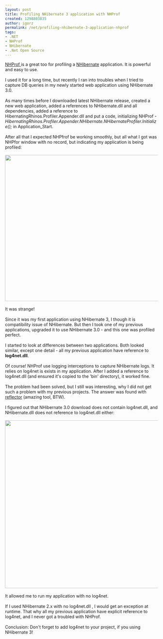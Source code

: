 ```yaml
---
layout: post
title: Profiling NHibernate 3 application with NHProf
created: 1298803835
author: igorz
permalink: /net/profiling-nhibernate-3-application-nhprof
tags:
- .NET
- NHProf
- NHibernate
- .Net Open Source
---
```

<p><a href="http://nhprof.com/">NHProf </a>is a great too for profiling a <a href="http://nhforge.org/">NHibernate</a> application. It is powerful and easy to use. <br />
<br />
I used it for a long time, but recently I ran into troubles when I tried to capture DB queries  in my newly started web application using NHibernate 3.0. <br />
<br />
As many times before I downloaded latest NHibernate release, created a new web application, added a references to NHibernate.dll and all dependencies, added a reference to  HibernatingRhinos.Profiler.Appender.dll and put a code, initializing NHProf - <span style="font-style: italic;">HibernatingRhinos.Profiler.Appender.NHibernate.NHibernateProfiler.Initialize(); </span> in Application_Start. <br />
<br />
After all that I expected NHPfrof be working smoothly, but all what I got was NHPfor window with no record, but indicating my application is being profiled: <br />
<br />
<a href="https://picasaweb.google.com/lh/photo/JJdcGkNvI4DykWO5XfxK0TgAANDkdsfZKq9zdjvyQwU?feat=embedwebsite"><img src="https://lh6.googleusercontent.com/_XoCEelnLy98/TWosUOfz4vI/AAAAAAAALGM/r5pG1fkzfZQ/s640/2011-02-27%2011h51_44.png" height="480" width="640" /></a> <br />
<br />
It was strange! <br />
<br />
Since it was my first application using NHibernate 3, I though it is compatibility issue of NHibernate. But then I took one of my previous applications, upgraded it to use NHibernate 3.0  - and this one was profiled perfect. <br />
<br />
I started to look at differences between two applications. Both looked similar, except one detail - all my previous application have reference to <span style="font-weight: bold;">log4net.dll</span>. <br />
<br />
Of course! NHProf use logging interceptions to capture NHibernate logs. It relies on log4net is exists in my application. After I added a reference to log4net.dll (and ensured it's copied to the 'bin' directory), it worked fine. <br />
<br />
The problem had been solved, but I still was interesting, why I did not get such a problem with my previous projects.  The answer was found with <a href="http://www.red-gate.com/products/dotnet-development/reflector/">reflector</a> (amazing tool, BTW). <br />
<br />
I figured out that NHibernate 3.0 download does not contain log4net.dll, and  NHibernate.dll does not reference to log4net.dll either: <br />
<br />
<a href="https://picasaweb.google.com/lh/photo/C4ZZ_pUZXrA0tPaE2pm0fDgAANDkdsfZKq9zdjvyQwU?feat=embedwebsite"><img height="551" width="640" alt="" src="https://lh4.googleusercontent.com/_XoCEelnLy98/TWopqqWPgkI/AAAAAAAALF8/59MUuM7yfYc/s640/2011-02-27%2012h37_58.png" /></a> <br />
<br />
It allowed me to run my application with no log4net. <br />
<br />
If I used NHibernate 2.x with no log4net.dll , I would get an exception at runtime. That why all my previous application have explicit reference to log4net, and I never got a troubled with NHProf. <br />
<br />
Conclusion: Don't forget to add log4net to your project, if you using NHibernate 3!</p>
